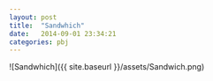 ```yaml
---
layout: post
title:  "Sandwhich"
date:   2014-09-01 23:34:21
categories: pbj
---
```


![Sandwhich]({{ site.baseurl }}/assets/Sandwich.png)

